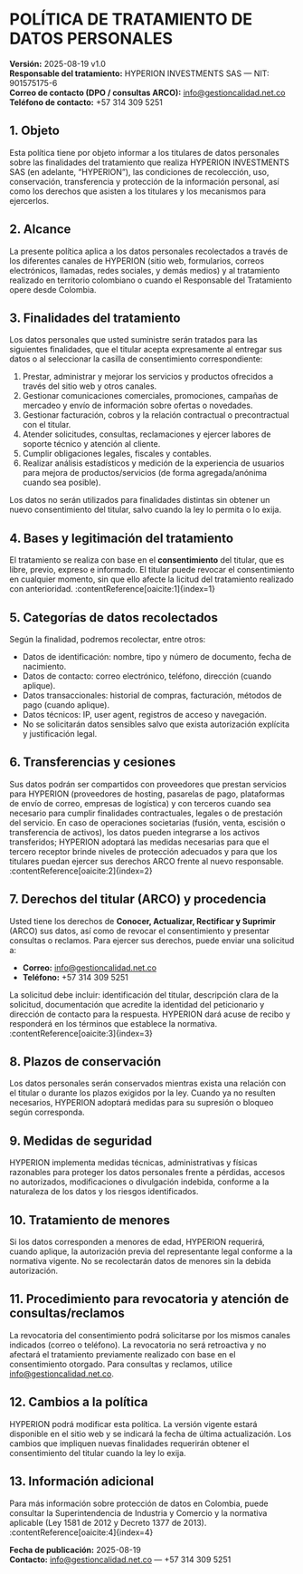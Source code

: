 # POLÍTICA DE TRATAMIENTO DE DATOS PERSONALES

**Versión:** 2025-08-19 v1.0  
**Responsable del tratamiento:** HYPERION INVESTMENTS SAS — NIT: 901575175-6  
**Correo de contacto (DPO / consultas ARCO):** info@gestioncalidad.net.co  
**Teléfono de contacto:** +57 314 309 5251

## 1. Objeto
Esta política tiene por objeto informar a los titulares de datos personales sobre las finalidades del tratamiento que realiza HYPERION INVESTMENTS SAS (en adelante, “HYPERION”), las condiciones de recolección, uso, conservación, transferencia y protección de la información personal, así como los derechos que asisten a los titulares y los mecanismos para ejercerlos.

## 2. Alcance
La presente política aplica a los datos personales recolectados a través de los diferentes canales de HYPERION (sitio web, formularios, correos electrónicos, llamadas, redes sociales, y demás medios) y al tratamiento realizado en territorio colombiano o cuando el Responsable del Tratamiento opere desde Colombia.

## 3. Finalidades del tratamiento
Los datos personales que usted suministre serán tratados para las siguientes finalidades, que el titular acepta expresamente al entregar sus datos o al seleccionar la casilla de consentimiento correspondiente:

1. Prestar, administrar y mejorar los servicios y productos ofrecidos a través del sitio web y otros canales.  
2. Gestionar comunicaciones comerciales, promociones, campañas de mercadeo y envío de información sobre ofertas o novedades.  
3. Gestionar facturación, cobros y la relación contractual o precontractual con el titular.  
4. Atender solicitudes, consultas, reclamaciones y ejercer labores de soporte técnico y atención al cliente.  
5. Cumplir obligaciones legales, fiscales y contables.  
6. Realizar análisis estadísticos y medición de la experiencia de usuarios para mejora de productos/servicios (de forma agregada/anónima cuando sea posible).  

Los datos no serán utilizados para finalidades distintas sin obtener un nuevo consentimiento del titular, salvo cuando la ley lo permita o lo exija.

## 4. Bases y legitimación del tratamiento
El tratamiento se realiza con base en el **consentimiento** del titular, que es libre, previo, expreso e informado. El titular puede revocar el consentimiento en cualquier momento, sin que ello afecte la licitud del tratamiento realizado con anterioridad. :contentReference[oaicite:1]{index=1}

## 5. Categorías de datos recolectados
Según la finalidad, podremos recolectar, entre otros:  
- Datos de identificación: nombre, tipo y número de documento, fecha de nacimiento.  
- Datos de contacto: correo electrónico, teléfono, dirección (cuando aplique).  
- Datos transaccionales: historial de compras, facturación, métodos de pago (cuando aplique).  
- Datos técnicos: IP, user agent, registros de acceso y navegación.  
- No se solicitarán datos sensibles salvo que exista autorización explícita y justificación legal.

## 6. Transferencias y cesiones
Sus datos podrán ser compartidos con proveedores que prestan servicios para HYPERION (proveedores de hosting, pasarelas de pago, plataformas de envío de correo, empresas de logística) y con terceros cuando sea necesario para cumplir finalidades contractuales, legales o de prestación del servicio. En caso de operaciones societarias (fusión, venta, escisión o transferencia de activos), los datos pueden integrarse a los activos transferidos; HYPERION adoptará las medidas necesarias para que el tercero receptor brinde niveles de protección adecuados y para que los titulares puedan ejercer sus derechos ARCO frente al nuevo responsable. :contentReference[oaicite:2]{index=2}

## 7. Derechos del titular (ARCO) y procedencia
Usted tiene los derechos de **Conocer, Actualizar, Rectificar y Suprimir** (ARCO) sus datos, así como de revocar el consentimiento y presentar consultas o reclamos. Para ejercer sus derechos, puede enviar una solicitud a:

- **Correo:** info@gestioncalidad.net.co  
- **Teléfono:** +57 314 309 5251

La solicitud debe incluir: identificación del titular, descripción clara de la solicitud, documentación que acredite la identidad del peticionario y dirección de contacto para la respuesta. HYPERION dará acuse de recibo y responderá en los términos que establece la normativa. :contentReference[oaicite:3]{index=3}

## 8. Plazos de conservación
Los datos personales serán conservados mientras exista una relación con el titular o durante los plazos exigidos por la ley. Cuando ya no resulten necesarios, HYPERION adoptará medidas para su supresión o bloqueo según corresponda.

## 9. Medidas de seguridad
HYPERION implementa medidas técnicas, administrativas y físicas razonables para proteger los datos personales frente a pérdidas, accesos no autorizados, modificaciones o divulgación indebida, conforme a la naturaleza de los datos y los riesgos identificados.

## 10. Tratamiento de menores
Si los datos corresponden a menores de edad, HYPERION requerirá, cuando aplique, la autorización previa del representante legal conforme a la normativa vigente. No se recolectarán datos de menores sin la debida autorización.

## 11. Procedimiento para revocatoria y atención de consultas/reclamos
La revocatoria del consentimiento podrá solicitarse por los mismos canales indicados (correo o teléfono). La revocatoria no será retroactiva y no afectará el tratamiento previamente realizado con base en el consentimiento otorgado. Para consultas y reclamos, utilice info@gestioncalidad.net.co.

## 12. Cambios a la política
HYPERION podrá modificar esta política. La versión vigente estará disponible en el sitio web y se indicará la fecha de última actualización. Los cambios que impliquen nuevas finalidades requerirán obtener el consentimiento del titular cuando la ley lo exija.

## 13. Información adicional
Para más información sobre protección de datos en Colombia, puede consultar la Superintendencia de Industria y Comercio y la normativa aplicable (Ley 1581 de 2012 y Decreto 1377 de 2013). :contentReference[oaicite:4]{index=4}

**Fecha de publicación:** 2025-08-19  
**Contacto:** info@gestioncalidad.net.co — +57 314 309 5251

